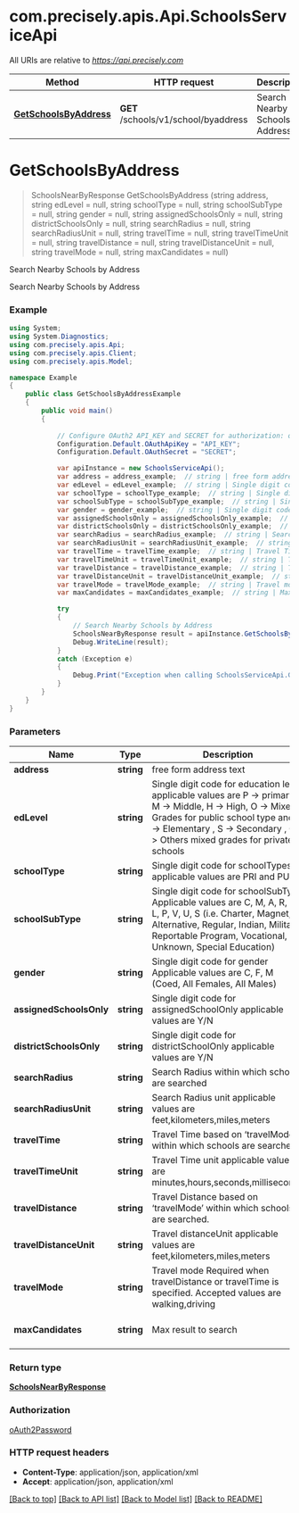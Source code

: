 # com.precisely.apis.Api.SchoolsServiceApi

All URIs are relative to *https://api.precisely.com*

Method | HTTP request | Description
------------- | ------------- | -------------
[**GetSchoolsByAddress**](SchoolsServiceApi.md#getschoolsbyaddress) | **GET** /schools/v1/school/byaddress | Search Nearby Schools by Address


<a name="getschoolsbyaddress"></a>
# **GetSchoolsByAddress**
> SchoolsNearByResponse GetSchoolsByAddress (string address, string edLevel = null, string schoolType = null, string schoolSubType = null, string gender = null, string assignedSchoolsOnly = null, string districtSchoolsOnly = null, string searchRadius = null, string searchRadiusUnit = null, string travelTime = null, string travelTimeUnit = null, string travelDistance = null, string travelDistanceUnit = null, string travelMode = null, string maxCandidates = null)

Search Nearby Schools by Address

Search Nearby Schools by Address

### Example
```csharp
using System;
using System.Diagnostics;
using com.precisely.apis.Api;
using com.precisely.apis.Client;
using com.precisely.apis.Model;

namespace Example
{
    public class GetSchoolsByAddressExample
    {
        public void main()
        {
            
            // Configure OAuth2 API_KEY and SECRET for authorization: oAuth2Password
            Configuration.Default.OAuthApiKey = "API_KEY";
            Configuration.Default.OAuthSecret = "SECRET";

            var apiInstance = new SchoolsServiceApi();
            var address = address_example;  // string | free form address text
            var edLevel = edLevel_example;  // string | Single digit code for education level applicable values are P -> primary, M -> Middle, H -> High, O -> Mixed Grades for public school type andE -> Elementary , S -> Secondary , O -> Others mixed grades for private schools  (optional) 
            var schoolType = schoolType_example;  // string | Single digit code for schoolTypes applicable values are PRI and PUB (optional) 
            var schoolSubType = schoolSubType_example;  // string | Single digit code for schoolSubType Applicable values are C, M, A, R, I, L, P, V, U, S (i.e. Charter, Magnet, Alternative, Regular, Indian, Military, Reportable Program, Vocational, Unknown, Special Education) (optional) 
            var gender = gender_example;  // string | Single digit code for gender Applicable values are C, F, M (Coed, All Females, All Males) (optional) 
            var assignedSchoolsOnly = assignedSchoolsOnly_example;  // string | Single digit code for assignedSchoolOnly applicable values are  Y/N  (optional) 
            var districtSchoolsOnly = districtSchoolsOnly_example;  // string | Single digit code for districtSchoolOnly applicable values are Y/N  (optional) 
            var searchRadius = searchRadius_example;  // string | Search Radius within which schools are searched (optional) 
            var searchRadiusUnit = searchRadiusUnit_example;  // string | Search Radius unit applicable values are feet,kilometers,miles,meters (optional) 
            var travelTime = travelTime_example;  // string | Travel Time based on ‘travelMode’ within which schools are searched. (optional) 
            var travelTimeUnit = travelTimeUnit_example;  // string | Travel Time unit applicable values are minutes,hours,seconds,milliseconds  (optional) 
            var travelDistance = travelDistance_example;  // string | Travel Distance based on ‘travelMode’ within which schools are searched. (optional) 
            var travelDistanceUnit = travelDistanceUnit_example;  // string | Travel distanceUnit applicable values are feet,kilometers,miles,meters (optional) 
            var travelMode = travelMode_example;  // string | Travel mode Required when travelDistance or travelTime is specified. Accepted values are walking,driving (optional) 
            var maxCandidates = maxCandidates_example;  // string | Max result to search  (optional)  (default to 10)

            try
            {
                // Search Nearby Schools by Address
                SchoolsNearByResponse result = apiInstance.GetSchoolsByAddress(address, edLevel, schoolType, schoolSubType, gender, assignedSchoolsOnly, districtSchoolsOnly, searchRadius, searchRadiusUnit, travelTime, travelTimeUnit, travelDistance, travelDistanceUnit, travelMode, maxCandidates);
                Debug.WriteLine(result);
            }
            catch (Exception e)
            {
                Debug.Print("Exception when calling SchoolsServiceApi.GetSchoolsByAddress: " + e.Message );
            }
        }
    }
}
```

### Parameters

Name | Type | Description  | Notes
------------- | ------------- | ------------- | -------------
 **address** | **string**| free form address text | 
 **edLevel** | **string**| Single digit code for education level applicable values are P -&gt; primary, M -&gt; Middle, H -&gt; High, O -&gt; Mixed Grades for public school type andE -&gt; Elementary , S -&gt; Secondary , O -&gt; Others mixed grades for private schools  | [optional] 
 **schoolType** | **string**| Single digit code for schoolTypes applicable values are PRI and PUB | [optional] 
 **schoolSubType** | **string**| Single digit code for schoolSubType Applicable values are C, M, A, R, I, L, P, V, U, S (i.e. Charter, Magnet, Alternative, Regular, Indian, Military, Reportable Program, Vocational, Unknown, Special Education) | [optional] 
 **gender** | **string**| Single digit code for gender Applicable values are C, F, M (Coed, All Females, All Males) | [optional] 
 **assignedSchoolsOnly** | **string**| Single digit code for assignedSchoolOnly applicable values are  Y/N  | [optional] 
 **districtSchoolsOnly** | **string**| Single digit code for districtSchoolOnly applicable values are Y/N  | [optional] 
 **searchRadius** | **string**| Search Radius within which schools are searched | [optional] 
 **searchRadiusUnit** | **string**| Search Radius unit applicable values are feet,kilometers,miles,meters | [optional] 
 **travelTime** | **string**| Travel Time based on ‘travelMode’ within which schools are searched. | [optional] 
 **travelTimeUnit** | **string**| Travel Time unit applicable values are minutes,hours,seconds,milliseconds  | [optional] 
 **travelDistance** | **string**| Travel Distance based on ‘travelMode’ within which schools are searched. | [optional] 
 **travelDistanceUnit** | **string**| Travel distanceUnit applicable values are feet,kilometers,miles,meters | [optional] 
 **travelMode** | **string**| Travel mode Required when travelDistance or travelTime is specified. Accepted values are walking,driving | [optional] 
 **maxCandidates** | **string**| Max result to search  | [optional] [default to 10]

### Return type

[**SchoolsNearByResponse**](SchoolsNearByResponse.md)

### Authorization

[oAuth2Password](../README.md#oAuth2Password)

### HTTP request headers

 - **Content-Type**: application/json, application/xml
 - **Accept**: application/json, application/xml

[[Back to top]](#) [[Back to API list]](../README.md#documentation-for-api-endpoints) [[Back to Model list]](../README.md#documentation-for-models) [[Back to README]](../README.md)

